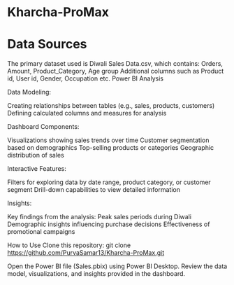 # Kharcha-ProMax
# Data Sources
The primary dataset used is Diwali Sales Data.csv, which contains:
Orders,
Amount,
Product_Category,
Age group
Additional columns such as Product id, User id, Gender, Occupation etc.
Power BI Analysis

Data Modeling:

Creating relationships between tables (e.g., sales, products, customers)
Defining calculated columns and measures for analysis

Dashboard Components:

Visualizations showing sales trends over time
Customer segmentation based on demographics
Top-selling products or categories
Geographic distribution of sales

Interactive Features:

Filters for exploring data by date range, product category, or customer segment
Drill-down capabilities to view detailed information

Insights:

Key findings from the analysis:
Peak sales periods during Diwali
Demographic insights influencing purchase decisions
Effectiveness of promotional campaigns

How to Use
Clone this repository:
git clone https://github.com/PurvaSamar13/Kharcha-ProMax.git

Open the Power BI file (Sales.pbix) using Power BI Desktop.
Review the data model, visualizations, and insights provided in the dashboard.

